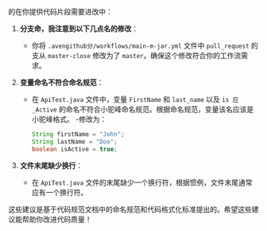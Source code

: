 的在你提供代码片段需要进改中：

1. **分支命，我注意到以下几点名的修改**：
   - 你将 `.avengithub分/workflows/main-m-jar.yml` 文件中 `pull_request` 的支从 `master-close` 修改为了 `master`。确保这个修改符合你的工作流需求。

2. **变量命名不符合命名规范**：
   - 在 `ApiTest.java` 文件中，变量 `FirstName` 和 `last_name` 以及 `is 应_Active` 的命名不符合小驼峰命名规范。根据命名规范，变量该名应该是小驼峰格式。
     -修改为：
       ```java
       String firstName = "John";
       String lastName = "Doe";
       boolean isActive = true;
       ```

3. **文件末尾缺少换行**：
   - 在 `ApiTest.java` 文件的末尾缺少一个换行符，根据惯例，文件末尾通常应有一个换行符。

这些建议是基于代码规范文档中的命名规范和代码格式化标准提出的。希望这些建议能帮助你改进代码质量！